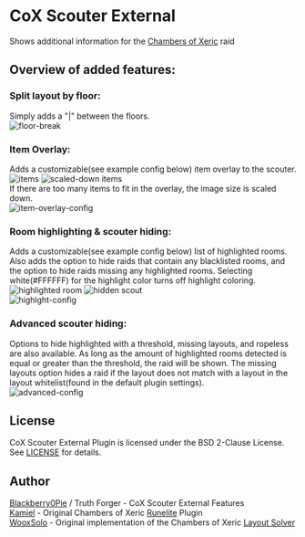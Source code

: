 # CoX Scouter External
Shows additional information for the [Chambers of Xeric](https://oldschool.runescape.wiki/w/Chambers_of_Xeric) raid

## Overview of added features:
### Split layout by floor:
Simply adds a "|" between the floors. <br/>
![floor-break](https://i.gyazo.com/d96430b564c5d4c2a6746842825670a0.png)

### Item Overlay:
Adds a customizable(see example config below) item overlay to the scouter. <br/>
![items](https://i.gyazo.com/636604e6bea39bed4e325da91144c4a6.png)
![scaled-down items](https://i.gyazo.com/e13eea23ee685d216894c1841ef578e2.png) <br/>
If there are too many items to fit in the overlay, the image size is scaled down. <br/>
![item-overlay-config](https://i.gyazo.com/9a16209e188b6db940b387681eba31da.png)

### Room highlighting & scouter hiding:
Adds a customizable(see example config below) list of highlighted rooms. Also adds the option to hide raids that contain any blacklisted rooms, and the option to hide raids missing any highlighted rooms. Selecting white(#FFFFFF) for the highlight color turns off highlight coloring. <br/>
![highlighted room](https://i.gyazo.com/f9c664b772a64e1245a5ee08b17bc087.png)
![hidden scout](https://i.gyazo.com/b4e0be785cff067768ace64972b8739f.png) <br/>
![highlght-config](https://i.gyazo.com/c3b330403100e55b1938882f49d353fc.png)

### Advanced scouter hiding:
Options to hide highlighted with a threshold, missing layouts, and ropeless are also available. As long as the amount of highlighted rooms detected is equal or greater than the threshold, the raid will be shown. The missing layouts option hides a raid if the layout does not match with a layout in the layout whitelist(found in the default plugin settings). <br/>
![advanced-config](https://i.gyazo.com/eb72bf7da7f68901afe3e47fdc2cb489.png)

## License
CoX Scouter External Plugin is licensed under the BSD 2-Clause License. See [LICENSE](https://github.com/Blackberry0Pie/CoX-Scouter-External/blob/master/LICENSE) for details.

## Author
[Blackberry0Pie](https://github.com/Blackberry0Pie) / Truth Forger - CoX Scouter External Features <br/>
[Kamiel](https://github.com/Kamielvf) - Original Chambers of Xeric [Runelite](https://github.com/runelite/runelite) Plugin <br/>
[WooxSolo](https://github.com/WooxSolo) - Original implementation of the Chambers of Xeric [Layout Solver](https://github.com/WooxSolo/raids-layout)
